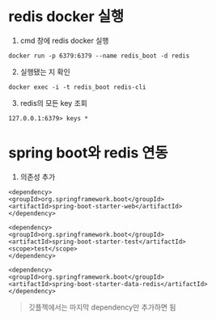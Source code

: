 # redis docker 실행



1. cmd 창에 redis docker 실행

```
docker run -p 6379:6379 --name redis_boot -d redis
```

2. 실행됐는 지 확인

```
docker exec -i -t redis_boot redis-cli
```

3. redis의 모든 key 조회

```
127.0.0.1:6379> keys *
```



# spring boot와 redis 연동

1. 의존성 추가

```
<dependency>
<groupId>org.springframework.boot</groupId>
<artifactId>spring-boot-starter-web</artifactId>
</dependency>

<dependency>
<groupId>org.springframework.boot</groupId>
<artifactId>spring-boot-starter-test</artifactId>
<scope>test</scope>
</dependency>

<dependency>
<groupId>org.springframework.boot</groupId>
<artifactId>spring-boot-starter-data-redis</artifactId>
</dependency>
```

> 깃플젝에서는 마지막 dependency만 추가하면 됨


